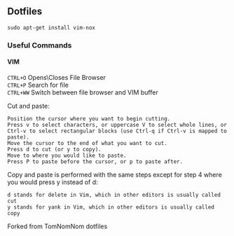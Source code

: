 ## Dotfiles

`sudo apt-get install vim-nox`

### Useful Commands

#### VIM

`CTRL+O` Opens\Closes File Browser  
`CTRL+P` Search for file  
`CTRL+WW` Switch between file browser and VIM buffer

Cut and paste:

    Position the cursor where you want to begin cutting.
    Press v to select characters, or uppercase V to select whole lines, or Ctrl-v to select rectangular blocks (use Ctrl-q if Ctrl-v is mapped to paste).
    Move the cursor to the end of what you want to cut.
    Press d to cut (or y to copy).
    Move to where you would like to paste.
    Press P to paste before the cursor, or p to paste after.

Copy and paste is performed with the same steps except for step 4 where you would press y instead of d:

    d stands for delete in Vim, which in other editors is usually called cut  
    y stands for yank in Vim, which in other editors is usually called copy


Forked from TomNomNom dotfiles
